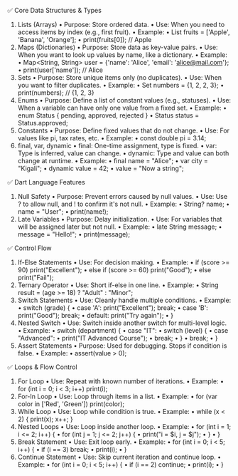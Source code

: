 

✅ Core Data Structures & Types
1. Lists (Arrays)
•	Purpose: Store ordered data.
•	Use: When you need to access items by index (e.g., first fruit).
•	Example:
•	List<String> fruits = ['Apple', 'Banana', 'Orange'];
•	print(fruits[0]); // Apple
2. Maps (Dictionaries)
•	Purpose: Store data as key-value pairs.
•	Use: When you want to look up values by name, like a dictionary.
•	Example:
•	Map<String, String> user = {'name': 'Alice', 'email': 'alice@mail.com'};
•	print(user['name']); // Alice
3. Sets
•	Purpose: Store unique items only (no duplicates).
•	Use: When you want to filter duplicates.
•	Example:
•	Set<int> numbers = {1, 2, 2, 3};
•	print(numbers); // {1, 2, 3}
4. Enums
•	Purpose: Define a list of constant values (e.g., statuses).
•	Use: When a variable can have only one value from a fixed set.
•	Example:
•	enum Status { pending, approved, rejected }
•	Status status = Status.approved;
5. Constants
•	Purpose: Define fixed values that do not change.
•	Use: For values like pi, tax rates, etc.
•	Example:
•	const double pi = 3.14;
6. final, var, dynamic
•	final: One-time assignment, type is fixed.
•	var: Type is inferred, value can change.
•	dynamic: Type and value can both change at runtime.
•	Example:
•	final name = "Alice";
•	var city = "Kigali";
•	dynamic value = 42;
•	value = "Now a string";

✅ Dart Language Features
1. Null Safety
•	Purpose: Prevent errors caused by null values.
•	Use: Use ? to allow null, and ! to confirm it's not null.
•	Example:
•	String? name;
•	name = "User";
•	print(name!);
2. Late Variables
•	Purpose: Delay initialization.
•	Use: For variables that will be assigned later but not null.
•	Example:
•	late String message;
•	message = "Hello!";
•	print(message);

✅ Control Flow
1. If-Else Statements
•	Use: For decision making.
•	Example:
•	if (score >= 90) print("Excellent");
•	else if (score >= 60) print("Good");
•	else print("Fail");
2. Ternary Operator
•	Use: Short if-else in one line.
•	Example:
•	String result = (age >= 18) ? "Adult" : "Minor";
3. Switch Statements
•	Use: Cleanly handle multiple conditions.
•	Example:
•	switch (grade) {
•	  case 'A': print("Excellent"); break;
•	  case 'B': print("Good"); break;
•	  default: print("Try again");
•	}
4. Nested Switch
•	Use: Switch inside another switch for multi-level logic.
•	Example:
•	switch (department) {
•	  case "IT":
•	    switch (level) {
•	      case "Advanced":
•	        print("IT Advanced Course");
•	        break;
•	    }
•	    break;
•	}
5. Assert Statements
•	Purpose: Used for debugging. Stops if condition is false.
•	Example:
•	assert(value > 0);

✅ Loops & Flow Control
1. For Loop
•	Use: Repeat with known number of iterations.
•	Example:
•	for (int i = 0; i < 3; i++) print(i);
2. For-In Loop
•	Use: Loop through items in a list.
•	Example:
•	for (var color in ['Red', 'Green']) print(color);
3. While Loop
•	Use: Loop while condition is true.
•	Example:
•	while (x < 2) { print(x); x++; }
4. Nested Loops
•	Use: Loop inside another loop.
•	Example:
•	for (int i = 1; i <= 2; i++) {
•	  for (int j = 1; j <= 2; j++) {
•	    print("i = $i, j = $j");
•	  }
•	}
5. Break Statement
•	Use: Exit loop early.
•	Example:
•	for (int i = 0; i < 5; i++) {
•	  if (i == 3) break;
•	  print(i);
•	}
6. Continue Statement
•	Use: Skip current iteration and continue loop.
•	Example:
•	for (int i = 0; i < 5; i++) {
•	  if (i == 2) continue;
•	  print(i);
•	}


